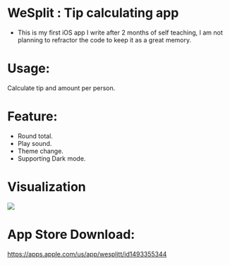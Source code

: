 # WeSplit :  Tip calculating app
- This is my first iOS app I write after 2 months of self teaching, I am not planning to refractor the code to keep it as a great memory.
# Usage:

Calculate tip and amount per person.

# Feature:

  * Round total.
  * Play sound.
  * Theme change.
  * Supporting Dark mode.

# Visualization

![](WeSplit.gif)


# App Store Download: 
https://apps.apple.com/us/app/wesplitt/id1493355344
